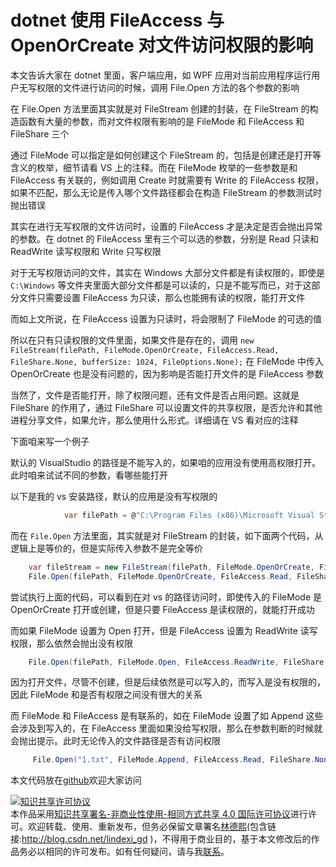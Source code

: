 # dotnet 使用 FileAccess 与 OpenOrCreate 对文件访问权限的影响

本文告诉大家在 dotnet 里面，客户端应用，如 WPF 应用对当前应用程序运行用户无写权限的文件进行访问的时候，调用 File.Open 方法的各个参数的影响

<!--more-->
<!-- 发布 -->

在 File.Open 方法里面其实就是对 FileStream 创建的封装，在 FileStream 的构造函数有大量的参数，而对文件权限有影响的是 FileMode 和 FileAccess 和 FileShare 三个

通过 FileMode 可以指定是如何创建这个 FileStream 的，包括是创建还是打开等含义的枚举，细节请看 VS 上的注释。而在 FileMode 枚举的一些参数是和 FileAccess 有关联的，例如调用 Create 时就需要有 Write 的 FileAccess 权限，如果不匹配，那么无论是传入哪个文件路径都会在构造 FileStream 的参数测试时抛出错误

其实在进行无写权限的文件访问时，设置的 FileAccess 才是决定是否会抛出异常的参数。在 dotnet 的 FileAccess 里有三个可以选的参数，分别是 Read 只读和 ReadWrite 读写权限和 Write 只写权限

对于无写权限访问的文件，其实在 Windows 大部分文件都是有读权限的，即使是 `C:\Windows` 等文件夹里面大部分文件都是可以读的，只是不能写而已，对于这部分文件只需要设置 FileAccess 为只读，那么也能拥有读的权限，能打开文件

而如上文所说，在 FileAccess 设置为只读时，将会限制了 FileMode 的可选的值

所以在只有只读权限的文件里面，如果文件是存在的，调用 `new FileStream(filePath, FileMode.OpenOrCreate, FileAccess.Read, FileShare.None, bufferSize: 1024, FileOptions.None);` 在 FileMode 中传入 OpenOrCreate 也是没有问题的，因为影响是否能打开文件的是 FileAccess 参数

当然了，文件是否能打开，除了权限问题，还有文件是否占用问题。这就是 FileShare 的作用了，通过 FileShare 可以设置文件的共享权限，是否允许和其他进程分享文件，如果允许，那么使用什么形式。详细请在 VS 看对应的注释

下面咱来写一个例子

默认的 VisualStudio 的路径是不能写入的，如果咱的应用没有使用高权限打开。此时咱来试试不同的参数，看哪些能打开

以下是我的 vs 安装路径，默认的应用是没有写权限的

```csharp
            var filePath = @"C:\Program Files (x86)\Microsoft Visual Studio\2019\Community\Common7\IDE\devenv.exe";
```

而在 `File.Open` 方法里面，其实就是对 FileStream 的封装，如下面两个代码，从逻辑上是等价的，但是实际传入参数不是完全等价

```csharp
    var fileStream = new FileStream(filePath, FileMode.OpenOrCreate, FileAccess.Read, FileShare.None, bufferSize: 1024, FileOptions.None);
    File.Open(filePath, FileMode.OpenOrCreate, FileAccess.Read, FileShare.None);
```

尝试执行上面的代码，可以看到在对 vs 的路径访问时，即使传入的 FileMode 是 OpenOrCreate 打开或创建，但是只要 FileAccess 是读权限的，就能打开成功

而如果 FileMode 设置为 Open 打开，但是 FileAccess 设置为 ReadWrite 读写权限，那么依然会抛出没有权限

```csharp
    File.Open(filePath, FileMode.Open, FileAccess.ReadWrite, FileShare.None);
```

因为打开文件，尽管不创建，但是后续依然是可以写入的，而写入是没有权限的，因此 FileMode 和是否有权限之间没有很大的关系

而 FileMode 和 FileAccess 是有联系的，如在 FileMode 设置了如 Append 这些会涉及到写入的，在 FileAccess 里面如果没给写权限，那么在参数判断的时候就会抛出提示。此时无论传入的文件路径是否有访问权限

```csharp
     File.Open("1.txt", FileMode.Append, FileAccess.Read, FileShare.None);
```

本文代码放在[github](https://github.com/lindexi/lindexi_gd/tree/f29734ed/KawbacayerelaKejeldemwearlai)欢迎大家访问

<a rel="license" href="http://creativecommons.org/licenses/by-nc-sa/4.0/"><img alt="知识共享许可协议" style="border-width:0" src="https://licensebuttons.net/l/by-nc-sa/4.0/88x31.png" /></a><br />本作品采用<a rel="license" href="http://creativecommons.org/licenses/by-nc-sa/4.0/">知识共享署名-非商业性使用-相同方式共享 4.0 国际许可协议</a>进行许可。欢迎转载、使用、重新发布，但务必保留文章署名[林德熙](http://blog.csdn.net/lindexi_gd)(包含链接:http://blog.csdn.net/lindexi_gd )，不得用于商业目的，基于本文修改后的作品务必以相同的许可发布。如有任何疑问，请与我[联系](mailto:lindexi_gd@163.com)。
